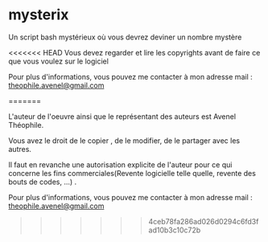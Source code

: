 # mysterix
Un script bash mystérieux où vous devrez deviner un nombre mystère

<<<<<<< HEAD
Vous devez regarder et lire les copyrights avant de faire ce que vous voulez sur le logiciel

Pour plus d'informations, vous pouvez me contacter à mon adresse mail : theophile.avenel@gmail.com


=======

L'auteur de l'oeuvre ainsi que le représentant des auteurs est Avenel Théophile.

Vous avez le droit de le copier , de le modifier, de le partager avec les autres.

Il faut en revanche une autorisation explicite de l'auteur pour ce qui concerne les fins commerciales(Revente logicielle telle quelle, revente des bouts de codes, ...) .

Pour plus d'informations, vous pouvez me contacter à mon adresse mail : theophile.avenel@gmail.com
>>>>>>> 4ceb78fa286ad026d0294c6fd3fad10b3c10c72b
